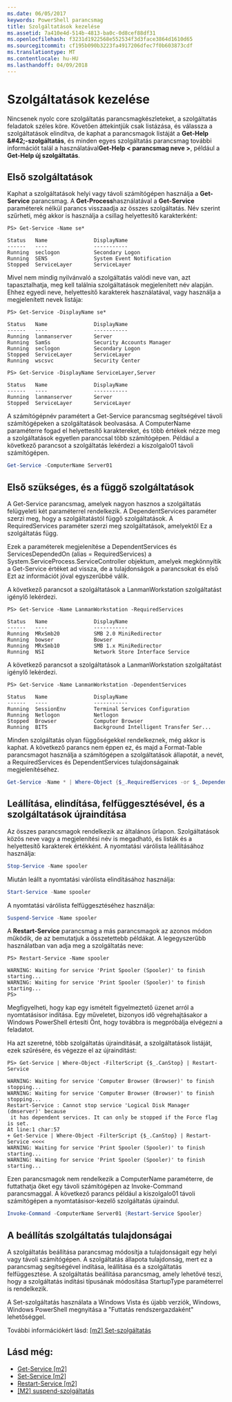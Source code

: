 ```yaml
---
ms.date: 06/05/2017
keywords: PowerShell parancsmag
title: Szolgáltatások kezelése
ms.assetid: 7a410e4d-514b-4813-ba0c-0d8cef88df31
ms.openlocfilehash: f3231d1922568e552534f3d3face3864d1610d65
ms.sourcegitcommit: cf195b090b3223fa4917206dfec7f0b603873cdf
ms.translationtype: MT
ms.contentlocale: hu-HU
ms.lasthandoff: 04/09/2018
---
```

# <a name="managing-services"></a>Szolgáltatások kezelése

Nincsenek nyolc core szolgáltatás parancsmagkészleteket, a szolgáltatás feladatok széles köre. Követően áttekintjük csak listázása, és válassza a szolgáltatások elindítva, de kaphat a parancsmagok listáját a **Get-Help \&#42;-szolgáltatás**, és minden egyes szolgáltatás parancsmag további információt talál a használatával**Get-Help < parancsmag neve >**, például a **Get-Help új szolgáltatás**.

## <a name="getting-services"></a>Első szolgáltatások

Kaphat a szolgáltatások helyi vagy távoli számítógépen használja a **Get-Service** parancsmag. A **Get-Process**használatával a **Get-Service** paraméterek nélkül parancs visszaadja az összes szolgáltatás. Név szerint szűrheti, még akkor is használja a csillag helyettesítő karakterként:

```
PS> Get-Service -Name se*

Status   Name               DisplayName
------   ----               -----------
Running  seclogon           Secondary Logon
Running  SENS               System Event Notification
Stopped  ServiceLayer       ServiceLayer
```

Mivel nem mindig nyilvánvaló a szolgáltatás valódi neve van, azt tapasztalhatja, meg kell találnia szolgáltatások megjelenített név alapján. Ehhez egyedi neve, helyettesítő karakterek használatával, vagy használja a megjelenített nevek listája:

```
PS> Get-Service -DisplayName se*

Status   Name               DisplayName
------   ----               -----------
Running  lanmanserver       Server
Running  SamSs              Security Accounts Manager
Running  seclogon           Secondary Logon
Stopped  ServiceLayer       ServiceLayer
Running  wscsvc             Security Center

PS> Get-Service -DisplayName ServiceLayer,Server

Status   Name               DisplayName
------   ----               -----------
Running  lanmanserver       Server
Stopped  ServiceLayer       ServiceLayer
```

A számítógépnév paramétert a Get-Service parancsmag segítségével távoli számítógépeken a szolgáltatások beolvasása. A ComputerName paraméterre fogad el helyettesítő karaktereket, és több értékek nézze meg a szolgáltatások egyetlen paranccsal több számítógépen. Például a következő parancsot a szolgáltatás lekérdezi a kiszolgalo01 távoli számítógépen.

```powershell
Get-Service -ComputerName Server01
```

## <a name="getting-required-and-dependent-services"></a>Első szükséges, és a függő szolgáltatások

A Get-Service parancsmag, amelyek nagyon hasznos a szolgáltatás felügyeleti két paraméterrel rendelkezik. A DependentServices paraméter szerzi meg, hogy a szolgáltatástól függő szolgáltatások. A RequiredServices paraméter szerzi meg szolgáltatások, amelyektől Ez a szolgáltatás függ.

Ezek a paraméterek megjelenítése a DependentServices és ServicesDependedOn (alias = RequiredServices) a System.ServiceProcess.ServiceController objektum, amelyek megkönnyítik a Get-Service értéket ad vissza, de a tulajdonságok a parancsokat és első Ezt az információt jóval egyszerűbbé válik.

A következő parancsot a szolgáltatások a LanmanWorkstation szolgáltatást igénylő lekérdezi.

```
PS> Get-Service -Name LanmanWorkstation -RequiredServices

Status   Name               DisplayName
------   ----               -----------
Running  MRxSmb20           SMB 2.0 MiniRedirector
Running  bowser             Bowser
Running  MRxSmb10           SMB 1.x MiniRedirector
Running  NSI                Network Store Interface Service
```

A következő parancsot a szolgáltatások a LanmanWorkstation szolgáltatást igénylő lekérdezi.

```
PS> Get-Service -Name LanmanWorkstation -DependentServices

Status   Name               DisplayName
------   ----               -----------
Running  SessionEnv         Terminal Services Configuration
Running  Netlogon           Netlogon
Stopped  Browser            Computer Browser
Running  BITS               Background Intelligent Transfer Ser...
```

Minden szolgáltatás olyan függőségekkel rendelkeznek, még akkor is kaphat. A következő parancs nem éppen ez, és majd a Format-Table parancsmagot használja a számítógépen a szolgáltatások állapotát, a nevét, a RequiredServices és DependentServices tulajdonságainak megjelenítéséhez.

```powershell
Get-Service -Name * | Where-Object {$_.RequiredServices -or $_.DependentServices} | Format-Table -Property Status, Name, RequiredServices, DependentServices -auto
```

## <a name="stopping-starting-suspending-and-restarting-services"></a>Leállítása, elindítása, felfüggesztésével, és a szolgáltatások újraindítása
Az összes parancsmagok rendelkezik az általános űrlapon. Szolgáltatások közös neve vagy a megjelenítési név is megadható, és listák és a helyettesítő karakterek értékként. A nyomtatási várólista leállításához használja:

```powershell
Stop-Service -Name spooler
```

Miután leállt a nyomtatási várólista elindításához használja:

```powershell
Start-Service -Name spooler
```

A nyomtatási várólista felfüggesztéséhez használja:

```powershell
Suspend-Service -Name spooler
```

A **Restart-Service** parancsmag a más parancsmagok az azonos módon működik, de az bemutatjuk a összetettebb példákat. A legegyszerűbb használatban van adja meg a szolgáltatás neve:

```
PS> Restart-Service -Name spooler

WARNING: Waiting for service 'Print Spooler (Spooler)' to finish starting...
WARNING: Waiting for service 'Print Spooler (Spooler)' to finish starting...
PS>
```

Megfigyelheti, hogy kap egy ismételt figyelmeztető üzenet arról a nyomtatásisor indítása. Egy műveletet, bizonyos idő végrehajtásakor a Windows PowerShell értesíti Önt, hogy továbbra is megpróbálja elvégezni a feladatot.

Ha azt szeretné, több szolgáltatás újraindítását, a szolgáltatások listáját, ezek szűrésére, és végezze el az újraindítást:

```
PS> Get-Service | Where-Object -FilterScript {$_.CanStop} | Restart-Service

WARNING: Waiting for service 'Computer Browser (Browser)' to finish stopping...
WARNING: Waiting for service 'Computer Browser (Browser)' to finish stopping...
Restart-Service : Cannot stop service 'Logical Disk Manager (dmserver)' because
 it has dependent services. It can only be stopped if the Force flag is set.
At line:1 char:57
+ Get-Service | Where-Object -FilterScript {$_.CanStop} | Restart-Service <<<<
WARNING: Waiting for service 'Print Spooler (Spooler)' to finish starting...
WARNING: Waiting for service 'Print Spooler (Spooler)' to finish starting...
```

Ezen parancsmagok nem rendelkezik a ComputerName paraméterre, de futtathatja őket egy távoli számítógépen az Invoke-Command parancsmaggal. A következő parancs például a kiszolgalo01 távoli számítógépen a nyomtatásisor-kezelő szolgáltatás újraindul.

```powershell
Invoke-Command -ComputerName Server01 {Restart-Service Spooler}
```

## <a name="setting-service-properties"></a>A beállítás szolgáltatás tulajdonságai

A szolgáltatás beállítása parancsmag módosítja a tulajdonságait egy helyi vagy távoli számítógépen. A szolgáltatás állapota tulajdonság, mert ez a parancsmag segítségével indítása, leállítása és a szolgáltatás felfüggesztése. A szolgáltatás beállítása parancsmag, amely lehetővé teszi, hogy a szolgáltatás indítási típusának módosítása StartupType paraméterrel is rendelkezik.

A Set-szolgáltatás használata a Windows Vista és újabb verziók, Windows, Windows PowerShell megnyitása a "Futtatás rendszergazdaként" lehetőséggel.

További információkért lásd: [[m2] Set-szolgáltatás](https://technet.microsoft.com/library/b71e29ed-372b-4e32-a4b7-5eb6216e56c3)

## <a name="see-also"></a>Lásd még:

- [Get-Service [m2]](https://technet.microsoft.com/en-us/library/0a09cb22-0a1c-4a79-9851-4e53075f9cf6)
- [Set-Service [m2]](https://technet.microsoft.com/library/b71e29ed-372b-4e32-a4b7-5eb6216e56c3)
- [Restart-Service [m2]](https://technet.microsoft.com/en-us/library/45acf50d-2277-4523-baf7-ce7ced977d0f)
- [[M2] suspend-szolgáltatás](https://technet.microsoft.com/en-us/library/c8492b87-0e21-4faf-8054-3c83c2ec2826)